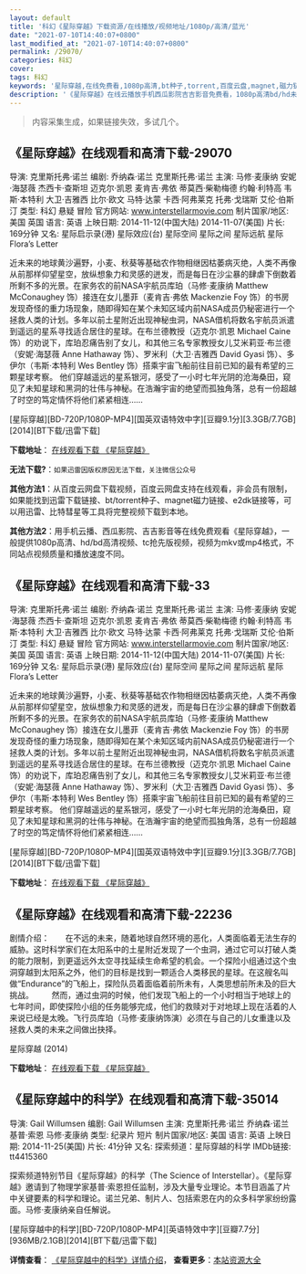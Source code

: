 ```yaml
---
layout: default
title: '科幻《星际穿越》下载资源/在线播放/视频地址/1080p/高清/蓝光'
date: "2021-07-10T14:40:07+0800"
last_modified_at: "2021-07-10T14:40:07+0800"
permalink: /29070/
categories: 科幻
cover:
tags: 科幻
keywords: '星际穿越,在线免费看,1080p高清,bt种子,torrent,百度云盘,magnet,磁力链,迅雷下载资源'
description: '《星际穿越》在线云播放手机西瓜影院吉吉影音免费看，1080p高清bd/hd未删减完整版和tc抢先枪版，mkv/mp4格式，附带bt/torrent种子、magnet/磁力链、百度云盘、网盘资源迅雷下载链接'
---
```


>内容采集生成，如果链接失效，多试几个。


## 《星际穿越》在线观看和高清下载-29070

导演: 克里斯托弗·诺兰 编剧: 乔纳森·诺兰 克里斯托弗·诺兰 主演: 马修·麦康纳 安妮·海瑟薇 杰西卡·查斯坦 迈克尔·凯恩 麦肯吉·弗依 蒂莫西·柴勒梅德 约翰·利特高 韦斯·本特利 大卫·吉雅西 比尔·欧文 马特·达蒙 卡西·阿弗莱克 托弗·戈瑞斯 艾伦·伯斯汀 类型: 科幻 悬疑 冒险 官方网站: www.interstellarmovie.com 制片国家/地区: 美国 英国 语言: 英语 上映日期: 2014-11-12(中国大陆) 2014-11-07(美国) 片长: 169分钟 又名: 星际启示录(港) 星际效应(台) 星际空间 星际之间 星际远航 星际 Flora’s Letter

近未来的地球黄沙遍野，小麦、秋葵等基础农作物相继因枯萎病灭绝，人类不再像从前那样仰望星空，放纵想象力和灵感的迸发，而是每日在沙尘暴的肆虐下倒数着所剩不多的光景。在家务农的前NASA宇航员库珀（马修·麦康纳 Matthew McConaughey 饰）接连在女儿墨菲（麦肯吉·弗依 Mackenzie Foy 饰）的书房发现奇怪的重力场现象，随即得知在某个未知区域内前NASA成员仍秘密进行一个拯救人类的计划。多年以前土星附近出现神秘虫洞，NASA借机将数名宇航员派遣到遥远的星系寻找适合居住的星球。在布兰德教授（迈克尔·凯恩 Michael Caine 饰）的劝说下，库珀忍痛告别了女儿，和其他三名专家教授女儿艾米莉亚·布兰德（安妮·海瑟薇 Anne Hathaway 饰）、罗米利（大卫·吉雅西 David Gyasi 饰）、多伊尔（韦斯·本特利 Wes Bentley 饰）搭乘宇宙飞船前往目前已知的最有希望的三颗星球考察。 他们穿越遥远的星系银河，感受了一小时七年光阴的沧海桑田，窥见了未知星球和黑洞的壮伟与神秘。在浩瀚宇宙的绝望而孤独角落，总有一份超越了时空的笃定情怀将他们紧紧相连……


[星际穿越][BD-720P/1080P-MP4][国英双语特效中字][豆瓣9.1分][3.3GB/7.7GB][2014][BT下载/迅雷下载]

**下载地址**： [在线观看下载 《星际穿越》](https://www.btdx8.com/torrent/interstellar_2014.html) 


**无法下载?**：`如果迅雷因版权原因无法下载，关注微信公众号 `

**其他方法1**：从百度云网盘下载视频，百度云网盘支持在线观看，非会员有限制，如果能找到迅雷下载链接、bt/torrent种子、magnet磁力链接、e2dk链接等，可以用迅雷、比特彗星等工具将完整视频下载到本地。

**其他方法2**：用手机云播、西瓜影院、吉吉影音等在线免费观看《星际穿越》，一般提供1080p高清、hd/bd高清视频、tc抢先版视频，视频为mkv或mp4格式，不同站点视频质量和播放速度不同。


## 《星际穿越》在线观看和高清下载-33

导演: 克里斯托弗·诺兰 编剧: 乔纳森·诺兰 克里斯托弗·诺兰 主演: 马修·麦康纳 安妮·海瑟薇 杰西卡·查斯坦 迈克尔·凯恩 麦肯吉·弗依 蒂莫西·柴勒梅德 约翰·利特高 韦斯·本特利 大卫·吉雅西 比尔·欧文 马特·达蒙 卡西·阿弗莱克 托弗·戈瑞斯 艾伦·伯斯汀 类型: 科幻 悬疑 冒险 官方网站: www.interstellarmovie.com 制片国家/地区: 美国 英国 语言: 英语 上映日期: 2014-11-12(中国大陆) 2014-11-07(美国) 片长: 169分钟 又名: 星际启示录(港) 星际效应(台) 星际空间 星际之间 星际远航 星际 Flora’s Letter

近未来的地球黄沙遍野，小麦、秋葵等基础农作物相继因枯萎病灭绝，人类不再像从前那样仰望星空，放纵想象力和灵感的迸发，而是每日在沙尘暴的肆虐下倒数着所剩不多的光景。在家务农的前NASA宇航员库珀（马修·麦康纳 Matthew McConaughey 饰）接连在女儿墨菲（麦肯吉·弗依 Mackenzie Foy 饰）的书房发现奇怪的重力场现象，随即得知在某个未知区域内前NASA成员仍秘密进行一个拯救人类的计划。多年以前土星附近出现神秘虫洞，NASA借机将数名宇航员派遣到遥远的星系寻找适合居住的星球。在布兰德教授（迈克尔·凯恩 Michael Caine 饰）的劝说下，库珀忍痛告别了女儿，和其他三名专家教授女儿艾米莉亚·布兰德（安妮·海瑟薇 Anne Hathaway 饰）、罗米利（大卫·吉雅西 David Gyasi 饰）、多伊尔（韦斯·本特利 Wes Bentley 饰）搭乘宇宙飞船前往目前已知的最有希望的三颗星球考察。 他们穿越遥远的星系银河，感受了一小时七年光阴的沧海桑田，窥见了未知星球和黑洞的壮伟与神秘。在浩瀚宇宙的绝望而孤独角落，总有一份超越了时空的笃定情怀将他们紧紧相连……


[星际穿越][BD-720P/1080P-MP4][国英双语特效中字][豆瓣9.1分][3.3GB/7.7GB][2014][BT下载/迅雷下载]

**下载地址**： [在线观看下载 《星际穿越》](https://www.btdx8.com/torrent/interstellar_2014.html) 


## 《星际穿越》在线观看和高清下载-22236

剧情介绍：　　在不远的未来，随着地球自然环境的恶化，人类面临着无法生存的威胁。这时科学家们在太阳系中的土星附近发现了一个虫洞，通过它可以打破人类的能力限制，到更遥远外太空寻找延续生命希望的机会。一个探险小组通过这个虫洞穿越到太阳系之外，他们的目标是找到一颗适合人类移民的星球。在这艘名叫做“Endurance”的飞船上，探险队员着面临着前所未有，人类思想前所未及的巨大挑战。   　　然而，通过虫洞的时候，他们发现飞船上的一个小时相当于地球上的七年时间，即使探险小组的任务能够完成，他们的救赎对于对地球上现在活着的人来说已经是太晚。飞行员库珀（马修·麦康纳饰演）必须在与自己的儿女重逢以及拯救人类的未来之间做出抉择。


星际穿越 (2014)

**下载地址**： [在线观看下载 《星际穿越》](https://www.btbtdy.me/btdy/dy641.html) 


## 《星际穿越中的科学》在线观看和高清下载-35014

导演: Gail Willumsen 编剧: Gail Willumsen 主演: 克里斯托弗·诺兰 乔纳森·诺兰 基普·索恩 马修·麦康纳 类型: 纪录片 短片 制片国家/地区: 美国 语言: 英语 上映日期: 2014-11-25(美国) 片长: 41分钟 又名: 探索频道：星际穿越的科学 IMDb链接: tt4415360

探索频道特别节目《星际穿越》的科学（The Science of Interstellar）。《星际穿越》邀请到了物理学家基普·索恩担任监制，涉及大量专业理论。本节目涵盖了片中关键要素的科学和理论。诺兰兄弟、制片人、包括索恩在内的众多科学家纷纷露面。马修·麦康纳亲自任解说。


[星际穿越中的科学][BD-720P/1080P-MP4][英语特效中字][豆瓣7.7分][936MB/2.1GB][2014][BT下载/迅雷下载]

**详情查看**： [《星际穿越中的科学》详情介绍](/movie/35014/)， **查看更多**：[本站资源大全](/movie/t/all/)

